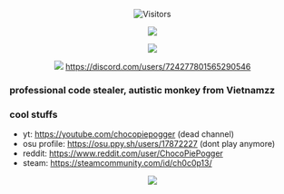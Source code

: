 

<p align="center">
  <img alt="Visitors" src="https://komarev.com/ghpvc/?username=chocopie69&style=flat&labelColor=black&logo=github&label=Profile+Views&color=0d8ce0"/>
</p>

<p align="center">
  <img src="https://i.imgur.com/52yl2JN.png">
</p>

<p align="center">
  <img src="https://i.imgur.com/XH10Uy7.gif" />
</p>

<p align="center">
  <img src="https://discord.c99.nl/widget/theme-1/724277801565290546.png" />
  <a href="url">https://discord.com/users/724277801565290546</a>
</p>

### professional code stealer, autistic monkey from Vietnamzz
### cool stuffs
- yt: https://youtube.com/chocopiepogger (dead channel)
- osu profile: https://osu.ppy.sh/users/17872227 (dont play anymore)
- reddit: https://www.reddit.com/user/ChocoPiePogger 
- steam: https://steamcommunity.com/id/ch0c0p13/

<p align="center">
  <img src="https://github-readme-stats.vercel.app/api?username=chocopie69&show_icons=true&theme=algolia&hide_title=true&count_private=true" />
</p>



  

